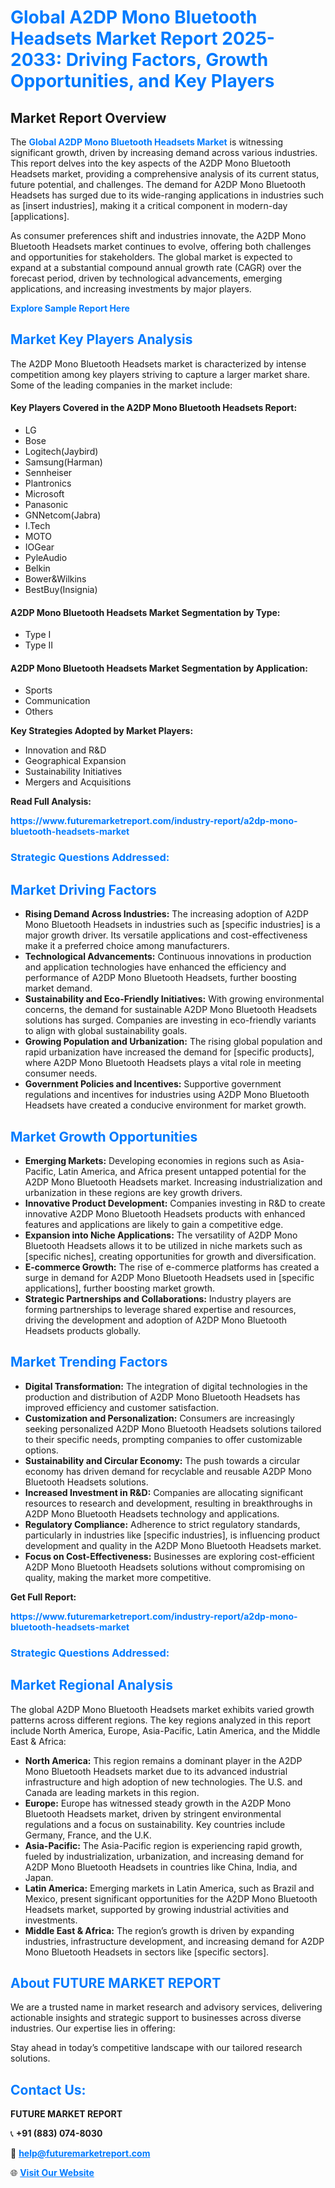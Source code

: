 <h1 style="color: #007BFF;">Global A2DP Mono Bluetooth Headsets Market Report 2025-2033: Driving Factors, Growth Opportunities, and Key Players</h1>

<section id="overview">
<h2>Market Report Overview</h2>
<p>The <a href="https://www.futuremarketreport.com/industry-report/a2dp-mono-bluetooth-headsets-market" style="color: #007BFF; text-decoration: none;"><strong>Global A2DP Mono Bluetooth Headsets Market</strong></a> is witnessing significant growth, driven by increasing demand across various industries. This report delves into the key aspects of the A2DP Mono Bluetooth Headsets market, providing a comprehensive analysis of its current status, future potential, and challenges. The demand for A2DP Mono Bluetooth Headsets has surged due to its wide-ranging applications in industries such as [insert industries], making it a critical component in modern-day [applications].</p>
<p>As consumer preferences shift and industries innovate, the A2DP Mono Bluetooth Headsets market continues to evolve, offering both challenges and opportunities for stakeholders. The global market is expected to expand at a substantial compound annual growth rate (CAGR) over the forecast period, driven by technological advancements, emerging applications, and increasing investments by major players.</p>
</section>

<section id="overview">
<p><a href="https://www.futuremarketreport.com/request-sample/reportId=35777" style="color: #007BFF; text-decoration: none;"><strong>Explore Sample Report Here</strong></a></p>
</section>

<section id="key-players">
<h2 style="color: #007BFF;">Market Key Players Analysis</h2>
<p>The A2DP Mono Bluetooth Headsets market is characterized by intense competition among key players striving to capture a larger market share. Some of the leading companies in the market include:</p>
<h4>Key Players Covered in the A2DP Mono Bluetooth Headsets Report:</h4>
<ul><li>LG</li><li>Bose</li><li>Logitech(Jaybird)</li><li>Samsung(Harman)</li><li>Sennheiser</li><li>Plantronics</li><li>Microsoft</li><li>Panasonic</li><li>GNNetcom(Jabra)</li><li>I.Tech</li><li>MOTO</li><li>IOGear</li><li>PyleAudio</li><li>Belkin</li><li>Bower&amp;Wilkins</li><li>BestBuy(Insignia)</li></ul>
<h4>A2DP Mono Bluetooth Headsets Market Segmentation by Type:</h4>
<ul><li>Type I</li><li>Type II</li></ul>

<h4>A2DP Mono Bluetooth Headsets Market Segmentation by Application:</h4>
<ul><li>Sports</li><li>Communication</li><li>Others</li></ul>
<p><strong>Key Strategies Adopted by Market Players:</strong></p>
<ul>
<li>Innovation and R&D</li>
<li>Geographical Expansion</li>
<li>Sustainability Initiatives</li>
<li>Mergers and Acquisitions</li>
</ul>
</section>

<section>
<p><strong>Read Full Analysis: </strong></p><a href="https://www.futuremarketreport.com/industry-report/a2dp-mono-bluetooth-headsets-market" style="color: #007BFF; text-decoration: none;"><strong>https://www.futuremarketreport.com/industry-report/a2dp-mono-bluetooth-headsets-market</strong></a>
<h3 style="color: #007BFF;">Strategic Questions Addressed:</h3>
</section>

<section id="driving-factors">
<h2 style="color: #007BFF;">Market Driving Factors</h2>
<ul>
<li><strong>Rising Demand Across Industries:</strong> The increasing adoption of A2DP Mono Bluetooth Headsets in industries such as [specific industries] is a major growth driver. Its versatile applications and cost-effectiveness make it a preferred choice among manufacturers.</li>
<li><strong>Technological Advancements:</strong> Continuous innovations in production and application technologies have enhanced the efficiency and performance of A2DP Mono Bluetooth Headsets, further boosting market demand.</li>
<li><strong>Sustainability and Eco-Friendly Initiatives:</strong> With growing environmental concerns, the demand for sustainable A2DP Mono Bluetooth Headsets solutions has surged. Companies are investing in eco-friendly variants to align with global sustainability goals.</li>
<li><strong>Growing Population and Urbanization:</strong> The rising global population and rapid urbanization have increased the demand for [specific products], where A2DP Mono Bluetooth Headsets plays a vital role in meeting consumer needs.</li>
<li><strong>Government Policies and Incentives:</strong> Supportive government regulations and incentives for industries using A2DP Mono Bluetooth Headsets have created a conducive environment for market growth.</li>
</ul>
</section>

<section id="growth-opportunities">
<h2 style="color: #007BFF;">Market Growth Opportunities</h2>
<ul>
<li><strong>Emerging Markets:</strong> Developing economies in regions such as Asia-Pacific, Latin America, and Africa present untapped potential for the A2DP Mono Bluetooth Headsets market. Increasing industrialization and urbanization in these regions are key growth drivers.</li>
<li><strong>Innovative Product Development:</strong> Companies investing in R&D to create innovative A2DP Mono Bluetooth Headsets products with enhanced features and applications are likely to gain a competitive edge.</li>
<li><strong>Expansion into Niche Applications:</strong> The versatility of A2DP Mono Bluetooth Headsets allows it to be utilized in niche markets such as [specific niches], creating opportunities for growth and diversification.</li>
<li><strong>E-commerce Growth:</strong> The rise of e-commerce platforms has created a surge in demand for A2DP Mono Bluetooth Headsets used in [specific applications], further boosting market growth.</li>
<li><strong>Strategic Partnerships and Collaborations:</strong> Industry players are forming partnerships to leverage shared expertise and resources, driving the development and adoption of A2DP Mono Bluetooth Headsets products globally.</li>
</ul>
</section>

<section id="trending-factors">
<h2 style="color: #007BFF;">Market Trending Factors</h2>
<ul>
<li><strong>Digital Transformation:</strong> The integration of digital technologies in the production and distribution of A2DP Mono Bluetooth Headsets has improved efficiency and customer satisfaction.</li>
<li><strong>Customization and Personalization:</strong> Consumers are increasingly seeking personalized A2DP Mono Bluetooth Headsets solutions tailored to their specific needs, prompting companies to offer customizable options.</li>
<li><strong>Sustainability and Circular Economy:</strong> The push towards a circular economy has driven demand for recyclable and reusable A2DP Mono Bluetooth Headsets solutions.</li>
<li><strong>Increased Investment in R&D:</strong> Companies are allocating significant resources to research and development, resulting in breakthroughs in A2DP Mono Bluetooth Headsets technology and applications.</li>
<li><strong>Regulatory Compliance:</strong> Adherence to strict regulatory standards, particularly in industries like [specific industries], is influencing product development and quality in the A2DP Mono Bluetooth Headsets market.</li>
<li><strong>Focus on Cost-Effectiveness:</strong> Businesses are exploring cost-efficient A2DP Mono Bluetooth Headsets solutions without compromising on quality, making the market more competitive.</li>
</ul>
</section>

<section>
<p><strong>Get Full Report: </strong></p><a href="https://www.futuremarketreport.com/industry-report/a2dp-mono-bluetooth-headsets-market" style="color: #007BFF; text-decoration: none;"><strong>https://www.futuremarketreport.com/industry-report/a2dp-mono-bluetooth-headsets-market</strong></a>
<h3 style="color: #007BFF;">Strategic Questions Addressed:</h3>
</section>


<section id="regional-analysis">
<h2 style="color: #007BFF;">Market Regional Analysis</h2>
<p>The global A2DP Mono Bluetooth Headsets market exhibits varied growth patterns across different regions. The key regions analyzed in this report include North America, Europe, Asia-Pacific, Latin America, and the Middle East & Africa:</p>
<ul>
<li><strong>North America:</strong> This region remains a dominant player in the A2DP Mono Bluetooth Headsets market due to its advanced industrial infrastructure and high adoption of new technologies. The U.S. and Canada are leading markets in this region.</li>
<li><strong>Europe:</strong> Europe has witnessed steady growth in the A2DP Mono Bluetooth Headsets market, driven by stringent environmental regulations and a focus on sustainability. Key countries include Germany, France, and the U.K.</li>
<li><strong>Asia-Pacific:</strong> The Asia-Pacific region is experiencing rapid growth, fueled by industrialization, urbanization, and increasing demand for A2DP Mono Bluetooth Headsets in countries like China, India, and Japan.</li>
<li><strong>Latin America:</strong> Emerging markets in Latin America, such as Brazil and Mexico, present significant opportunities for the A2DP Mono Bluetooth Headsets market, supported by growing industrial activities and investments.</li>
<li><strong>Middle East & Africa:</strong> The region’s growth is driven by expanding industries, infrastructure development, and increasing demand for A2DP Mono Bluetooth Headsets in sectors like [specific sectors].</li>
</ul>
</section>

<footer>
<h2 style="color: #007BFF;">About FUTURE MARKET REPORT</h2>
<p>We are a trusted name in market research and advisory services, delivering actionable insights and strategic support to businesses across diverse industries. Our expertise lies in offering:</p>

<p>Stay ahead in today’s competitive landscape with our tailored research solutions.</p>

<h2 style="color: #007BFF;">Contact Us:</h2>
<p><strong>FUTURE MARKET REPORT</strong></p>
<p>📞 <strong>+91 (883) 074-8030</strong></p>
<p>📧 <strong><a href="mailto:help@futuremarketreport.com" style="color: #007BFF;">help@futuremarketreport.com</a></strong></p>
<p>🌐 <strong><a href="https://www.futuremarketreport.com/" style="color: #007BFF;">Visit Our Website</a></strong></p>
</footer>